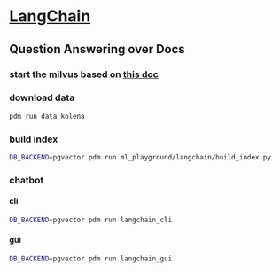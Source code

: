 # [LangChain](https://python.langchain.com/en/latest/index.html)

## Question Answering over Docs

### start the milvus based on [this doc](/README.md)

### download data

```sh
pdm run data_kolena
```

### build index

```sh
DB_BACKEND=pgvector pdm run ml_playground/langchain/build_index.py
```

### chatbot

#### cli

```sh
DB_BACKEND=pgvector pdm run langchain_cli
```

#### gui

```sh
DB_BACKEND=pgvector pdm run langchain_gui
```
